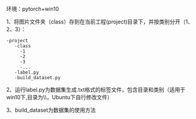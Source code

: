 环境：pytorch+win10  

1、将图片文件夹（class）存到在当前工程(project)目录下，并按类别分开（1、2、3）：  

```
-project  
   -class  
     -1  
     -2  
     -3  
     -...  
   -label.py
   -build_dataset.py
```

2、运行label.py为数据集生成.txt格式的标签文件，包含目录和类别（适用于win10下,目录为\\\，Ubuntu下自行修改文件）   

3、build_dataset为数据集的使用方法  
